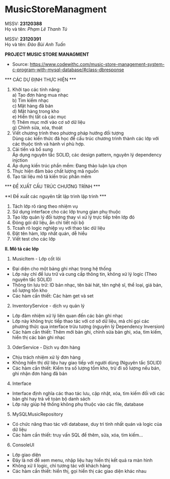 # MusicStoreManagment

MSSV: **23120388**  
Họ và tên: *Phạm Lê Thanh Tú*  
  
MSSV: **23120391**  
Họ và tên: *Đào Bùi Anh Tuấn*  

****PROJECT MUSIC STORE MANAGMENT****
- Source: https://www.codewithc.com/music-store-management-system-c-program-with-mysql-database/#class-dbresponse

*** CÁC DỰ ĐỊNH THỰC HIỆN ***  

1. Khởi tạo các tính năng:  
    a) Tạo đơn hàng mua nhạc  
    b) Tìm kiếm nhạc  
    c) Mặt hàng đã bán  
    d) Mặt hàng trong kho  
    e) Hiển thị tất cả các mục  
    f) Thêm mục mới vào cơ sở dữ liệu  
    g) Chỉnh sửa, xóa, thoát  
2. Viết chương trình theo phương pháp hướng đối tượng  
Dùng các kiến thức đã học để cấu trúc chương trình thành các lớp với các thuộc tính và hành vi phù hợp.  
3. Cải tiến và bổ sung  
Áp dụng nguyên tắc SOLID, các design pattern, nguyên lý dependency injction  
4. Áp dụng kiến trúc phần mềm: Đang thảo luận lựa chọn  
5. Thực hiện đảm bảo chất lượng mã nguồn  
6. Tạo tài liệu mô tả kiến trúc phần mềm  

*** ĐỀ XUẤT CẤU TRÚC CHƯƠNG TRÌNH ***  

**I Đề xuất các nguyên tắt lập trình lập trình ***  

1. Tách lớp rõ ràng theo nhiệm vụ  
2. Sử dụng interface cho các lớp trung gian phụ thuộc  
3. Tạo lớp quản lý đối tượng thay vì xử lý trực tiếp trên lớp đó  
4. Đóng gói dữ liệu, ẩn chi tiết nội bộ  
5. Tcsah rõ logic nghiệp vụ với thao tác dữ liệu  
6. Đặt tên hàm, lớp nhất quán, dễ hiểu  
7. Viết test cho các lớp  
  
**II. Mô tả các lớp**  
1. MusicItem - Lớp cốt lõi  
- Đại diện cho một bảng ghi nhạc trong hệ thống  
- Lớp này chỉ để lưu trữ và cung cấp thông tin, không xử lý logic (Theo nguyên tắc SOLID)  
- Thông tin lưu trữ:  ID bản nhạc, tên bài hát, tên nghệ sĩ, thể loại, giá bán, số lượng tồn kho  
- Các hàm cần thiết: Các hàm get và set  
2. InventoryService - dịch vụ quản lý  
- Lớp đảm nhiệm xử lý liên quan đến các bản ghi nhạc  
- Lớp này không trực tiếp thao tác với cơ sở dữ liệu, mà chỉ gọi các phương thức qua interface trừu tượng (nguyên lý Dependency Inversion)  
- Các hàm cần thiết: Thêm mới bản ghi, chỉnh sửa bản ghi, xóa, tìm kiếm, hiển thị các bản ghi nhạc  
3. OderService - Dịch vụ đơn hàng  
- Chịu trách nhiệm xử lý đơn hàng  
- Không hiển thị dữ liệu hay giao tiếp với người dùng (Nguyên tắc SOLID)  
- Các hàm cần thiết: Kiểm tra số lượng tồm kho, trừ đi số lượng nếu bán, ghi nhận đơn hàng đã bán  
4. Interface  
- Interface định nghĩa các thao tác lưu, cập nhật, xóa, tìm kiếm đối với các bản ghi hay trả về toàn bộ danh sách  
- Lớp này giúp hệ thống không phụ thuộc vào các file, database  
5. MySQLMusicRepository  
- Có chức năng thao tác với database, duy trì tính nhất quán và logic của dữ liệu  
- Các hàm cần thiết: truy vấn SQL để thêm, sửa, xóa, tìm kiếm...  
6. ConsoleUI  
- Lớp giao diện  
- Đây là nơi để xem menu, nhập liệu hay hiển thị kết quả ra màn hình  
- Không xử lí logic, chỉ tương tác với khách hàng  
- Các hàm cần thiết: hiển thị, gọi hiển thị các giao diện khác nhau  
